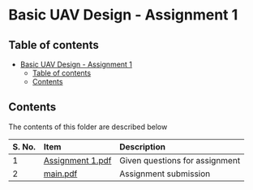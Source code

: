 # Basic UAV Design - Assignment 1

## Table of contents

- [Basic UAV Design - Assignment 1](#basic-uav-design---assignment-1)
    - [Table of contents](#table-of-contents)
    - [Contents](#contents)

## Contents

The contents of this folder are described below

| S. No. | Item | Description |
| :---- | :---- | :------- |
| 1 | [Assignment 1.pdf](./Assignment%201.pdf) | Given questions for assignment |
| 2 | [main.pdf](./latex/main.pdf) | Assignment submission |
